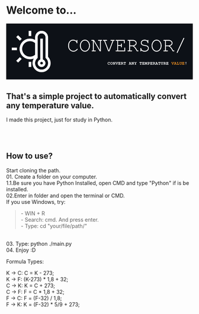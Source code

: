 <h1>Welcome to...</h1>
<img src="./image/title2.png">

<h2>That's a simple project to automatically convert any temperature value.</h2>
<p>I made this project, just for study in Python.<p>
<br><br>

<h2>How to use?</h2>
<p>Start cloning the path.<br>
01. Create a folder on your computer.
<br>1.1.Be sure you have Python Installed, open CMD and type "Python" if is be installed. 
<br>02.Enter in folder and open the terminal or CMD.<br>If you use Windows, try:
<br><blockquote> - WIN + R<br> - Search: cmd. And press enter.<br> - Type: cd "your/file/path/"</blockquote>
<br>03. Type: python ./main.py<br>04. Enjoy :D</p>

<p>
Formula Types:

K -> C: C = K - 273;<br>
K -> F: (K-273) * 1,8 + 32;<br>
C -> K: K = C + 273;<br>
C -> F: F = C * 1,8 + 32;<br>
F -> C: F = (F-32) / 1,8;<br>
F -> K: K = (F-32) * 5/9 + 273;<br>
</p>

